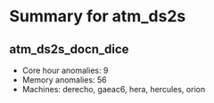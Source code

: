 # Summary for atm_ds2s

## atm_ds2s_docn_dice
- Core hour anomalies: 9
- Memory anomalies: 56
- Machines: derecho, gaeac6, hera, hercules, orion

